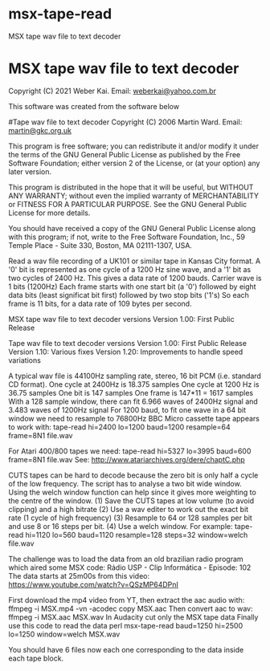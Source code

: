 # msx-tape-read
MSX tape wav file to text decoder

# MSX tape wav file to text decoder
Copyright (C) 2021 Weber Kai.
Email: weberkai@yahoo.com.br

This software was created from the software below

#Tape wav file to text decoder
Copyright (C) 2006 Martin Ward.
Email: martin@gkc.org.uk

This program is free software; you can redistribute it and/or modify
it under the terms of the GNU General Public License as published by
the Free Software Foundation; either version 2 of the License, or
(at your option) any later version.

This program is distributed in the hope that it will be useful,
but WITHOUT ANY WARRANTY; without even the implied warranty of
MERCHANTABILITY or FITNESS FOR A PARTICULAR PURPOSE.  See the
GNU General Public License for more details.

You should have received a copy of the GNU General Public License
along with this program; if not, write to the Free Software
Foundation, Inc., 59 Temple Place - Suite 330, Boston, MA 02111-1307, USA.

Read a wav file recording of a UK101 or similar tape in Kansas City format.
A '0' bit is represented as one cycle of a 1200 Hz sine wave, and a '1' bit as two cycles of 2400 Hz. This gives a data rate of 1200 bauds.
Carrier wave is 1 bits (1200Hz)
Each frame starts with one start bit (a '0') followed by eight data bits (least significat bit first) followed by two stop bits ('1's)
So each frame is 11 bits, for a data rate of 109 bytes per second.

MSX tape wav file to text decoder versions
Version 1.00: First Public Release

Tape wav file to text decoder versions
Version 1.00: First Public Release
Version 1.10: Various fixes
Version 1.20: Improvements to handle speed variations

A typical wav file is 44100Hz sampling rate, stereo, 16 bit PCM (i.e. standard CD format).
One cycle at 2400Hz is 18.375 samples
One cycle at 1200 Hz is 36.75 samples
One bit is 147 samples
One frame is 147*11 = 1617 samples
With a 128 sample window, there can fit 6.966 waves of 2400Hz signal and 3.483 waves of 1200Hz signal
For 1200 baud, to fit one wave in a 64 bit window we need to resample to 76800Hz
BBC Micro cassette tape appears to work with: tape-read hi=2400 lo=1200 baud=1200 resample=64 frame=8N1 file.wav

For Atari 400/800 tapes we need: tape-read hi=5327 lo=3995 baud=600 frame=8N1 file.wav
See: http://www.atariarchives.org/dere/chaptC.php

CUTS tapes can be hard to decode because the zero bit is only half a cycle of the low frequency. The script has to analyse a two bit wide window.
Using the welch window function can help since it gives more weighting to the centre of the window.
(1) Save the CUTS tapes at low volume (to avoid clipping) and a high bitrate
(2) Use a wav editer to work out the exact bit rate (1 cycle of high frequency)
(3) Resample to 64 or 128 samples per bit and use 8 or 16 steps per bit.
(4) Use a welch window. For example: tape-read hi=1120 lo=560 baud=1120 resample=128 steps=32 window=welch file.wav

The challenge was to load the data from an old brazilian radio program which aired some MSX code: Rádio USP - Clip Informática - Episode: 102
The data starts at 25m00s from this video: https://www.youtube.com/watch?v=QSzMP64DPnI

First download the mp4 video from YT, then extract the aac audio with:
    ffmpeg -i MSX.mp4 -vn -acodec copy MSX.aac
Then convert aac to wav:
    ffmpeg -i MSX.aac MSX.wav
In Audacity cut only the MSX tape data
Finally use this code to read the data
    perl msx-tape-read baud=1250 hi=2500 lo=1250 window=welch MSX.wav

You should have 6 files now each one corresponding to the data inside each tape block.
